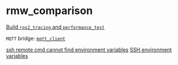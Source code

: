 # rmw_comparison

[Build `ros2_tracing` and `performance_test`](https://ros-realtime.github.io/Guides/ros2_tracing_trace_and_analyze.html)

`MQTT` bridge: [`mqtt_client`](https://github.com/ika-rwth-aachen/mqtt_client)

[ssh remote cmd cannot find environment variables](https://www.baifachuan.com/posts/bdac6b90.html) 
[SSH environment variables](https://developer.aliyun.com/article/27530)